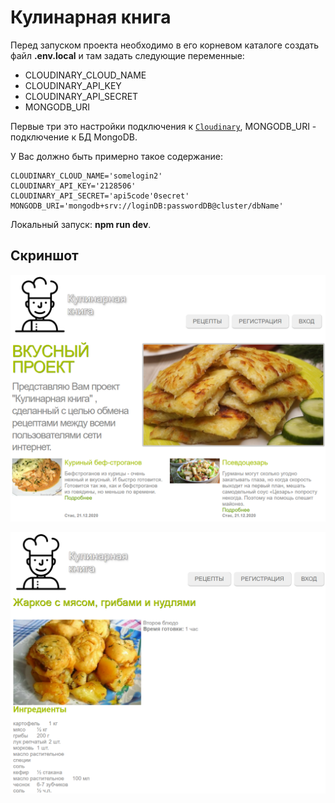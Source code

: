 # Кулинарная книга

Перед запуском проекта необходимо в его корневом каталоге создать файл **.env.local** и там задать следующие переменные:

- CLOUDINARY_CLOUD_NAME
- CLOUDINARY_API_KEY
- CLOUDINARY_API_SECRET
- MONGODB_URI

Первые три это настройки подключения к [`Cloudinary`](http://cloudinary.com/), MONGODB_URI - подключение к БД MongoDB.

У Вас должно быть примерно такое содержание:

```
CLOUDINARY_CLOUD_NAME='somelogin2'
CLOUDINARY_API_KEY='2128506'
CLOUDINARY_API_SECRET='api5code'0secret'
MONGODB_URI='mongodb+srv://loginDB:passwordDB@cluster/dbName'
```

Локальный запуск: **npm run dev**.

## Скриншот

![Скриншот](https://raw.githubusercontent.com/SLKarol/cookbook/main/screenshots/1.png)

![Скриншот](https://raw.githubusercontent.com/SLKarol/cookbook/main/screenshots/2.png)
